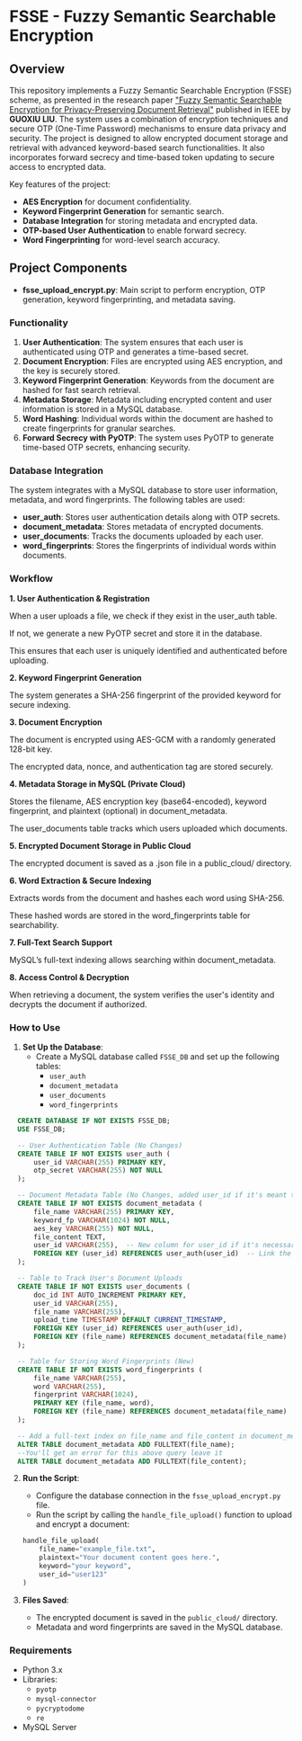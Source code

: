 # FSSE - Fuzzy Semantic Searchable Encryption

## Overview
This repository implements a Fuzzy Semantic Searchable Encryption (FSSE) scheme, as presented in the research paper ["Fuzzy Semantic Searchable Encryption for Privacy-Preserving Document Retrieval"](https://ieeexplore.ieee.org/document/8957445) published in IEEE by **GUOXIU LIU**. The system uses a combination of encryption techniques and secure OTP (One-Time Password) mechanisms to ensure data privacy and security. The project is designed to allow encrypted document storage and retrieval with advanced keyword-based search functionalities. It also incorporates forward secrecy and time-based token updating to secure access to encrypted data.

Key features of the project:
- **AES Encryption** for document confidentiality.
- **Keyword Fingerprint Generation** for semantic search.
- **Database Integration** for storing metadata and encrypted data.
- **OTP-based User Authentication** to enable forward secrecy.
- **Word Fingerprinting** for word-level search accuracy.
  
## Project Components
- **fsse_upload_encrypt.py**: Main script to perform encryption, OTP generation, keyword fingerprinting, and metadata saving.
  
### Functionality
1. **User Authentication**: The system ensures that each user is authenticated using OTP and generates a time-based secret.
2. **Document Encryption**: Files are encrypted using AES encryption, and the key is securely stored.
3. **Keyword Fingerprint Generation**: Keywords from the document are hashed for fast search retrieval.
4. **Metadata Storage**: Metadata including encrypted content and user information is stored in a MySQL database.
5. **Word Hashing**: Individual words within the document are hashed to create fingerprints for granular searches.
6. **Forward Secrecy with PyOTP**: The system uses PyOTP to generate time-based OTP secrets, enhancing security.

### Database Integration
The system integrates with a MySQL database to store user information, metadata, and word fingerprints. The following tables are used:
- **user_auth**: Stores user authentication details along with OTP secrets.
- **document_metadata**: Stores metadata of encrypted documents.
- **user_documents**: Tracks the documents uploaded by each user.
- **word_fingerprints**: Stores the fingerprints of individual words within documents.

 ### Workflow

**1. User Authentication & Registration**

When a user uploads a file, we check if they exist in the user_auth table.

If not, we generate a new PyOTP secret and store it in the database.

This ensures that each user is uniquely identified and authenticated before uploading.

**2. Keyword Fingerprint Generation**

The system generates a SHA-256 fingerprint of the provided keyword for secure indexing.

**3. Document Encryption**

The document is encrypted using AES-GCM with a randomly generated 128-bit key.

The encrypted data, nonce, and authentication tag are stored securely.

**4. Metadata Storage in MySQL (Private Cloud)**

Stores the filename, AES encryption key (base64-encoded), keyword fingerprint, and plaintext (optional) in document_metadata.

The user_documents table tracks which users uploaded which documents.

**5. Encrypted Document Storage in Public Cloud**

The encrypted document is saved as a .json file in a public_cloud/ directory.

**6. Word Extraction & Secure Indexing**

Extracts words from the document and hashes each word using SHA-256.

These hashed words are stored in the word_fingerprints table for searchability.

**7. Full-Text Search Support**

MySQL’s full-text indexing allows searching within document_metadata.

**8. Access Control & Decryption**

When retrieving a document, the system verifies the user's identity and decrypts the document if authorized.

### How to Use
1. **Set Up the Database**:
   - Create a MySQL database called `FSSE_DB` and set up the following tables:
     - `user_auth`
     - `document_metadata`
     - `user_documents`
     - `word_fingerprints`
  ```sql
    CREATE DATABASE IF NOT EXISTS FSSE_DB;
    USE FSSE_DB;

    -- User Authentication Table (No Changes)
    CREATE TABLE IF NOT EXISTS user_auth (
        user_id VARCHAR(255) PRIMARY KEY,
        otp_secret VARCHAR(255) NOT NULL
    );

    -- Document Metadata Table (No Changes, added user_id if it's meant to be used in this table)
    CREATE TABLE IF NOT EXISTS document_metadata (
        file_name VARCHAR(255) PRIMARY KEY,
        keyword_fp VARCHAR(1024) NOT NULL,
        aes_key VARCHAR(255) NOT NULL,
        file_content TEXT,
        user_id VARCHAR(255),  -- New column for user_id if it's necessary here
        FOREIGN KEY (user_id) REFERENCES user_auth(user_id)  -- Link the user_id with user_auth table
    );

    -- Table to Track User's Document Uploads
    CREATE TABLE IF NOT EXISTS user_documents (
        doc_id INT AUTO_INCREMENT PRIMARY KEY,
        user_id VARCHAR(255),
        file_name VARCHAR(255),
        upload_time TIMESTAMP DEFAULT CURRENT_TIMESTAMP,
        FOREIGN KEY (user_id) REFERENCES user_auth(user_id),
        FOREIGN KEY (file_name) REFERENCES document_metadata(file_name)
    );

    -- Table for Storing Word Fingerprints (New)
    CREATE TABLE IF NOT EXISTS word_fingerprints (
        file_name VARCHAR(255),
        word VARCHAR(255),
        fingerprint VARCHAR(1024),
        PRIMARY KEY (file_name, word),
        FOREIGN KEY (file_name) REFERENCES document_metadata(file_name)
    );

    -- Add a full-text index on file_name and file_content in document_metadata
    ALTER TABLE document_metadata ADD FULLTEXT(file_name);
    --You'll get an error for this above query leave it
    ALTER TABLE document_metadata ADD FULLTEXT(file_content);
```

2. **Run the Script**:
   - Configure the database connection in the `fsse_upload_encrypt.py` file.
   - Run the script by calling the `handle_file_upload()` function to upload and encrypt a document:
   
   ```python
   handle_file_upload(
       file_name="example_file.txt",
       plaintext="Your document content goes here.",
       keyword="your keyword",
       user_id="user123"
   )
   ```

3. **Files Saved**:
   - The encrypted document is saved in the `public_cloud/` directory.
   - Metadata and word fingerprints are saved in the MySQL database.

### Requirements
- Python 3.x
- Libraries:
  - `pyotp`
  - `mysql-connector`
  - `pycryptodome`
  - `re`
- MySQL Server
